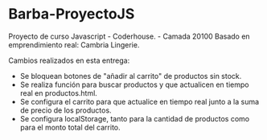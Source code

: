 # Barba-ProyectoJS

Proyecto de curso Javascript - Coderhouse. - Camada 20100
Basado en emprendimiento real: Cambria Lingerie.

Cambios realizados en esta entrega:
- Se bloquean botones de "añadir al carrito" de productos sin stock.
- Se realiza función para buscar productos y que actualicen en tiempo real en productos.html.
- Se configura el carrito para que actualice en tiempo real junto a la suma de precio de los productos.
- Se configura localStorage, tanto para la cantidad de productos como para el monto total del carrito.
